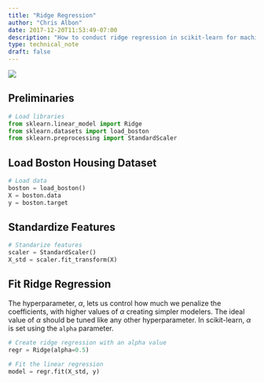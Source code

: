 ```yaml
---
title: "Ridge Regression"
author: "Chris Albon"
date: 2017-12-20T11:53:49-07:00
description: "How to conduct ridge regression in scikit-learn for machine learning in Python."
type: technical_note
draft: false
---
```

<a alt="Ridge Regression" href="https://machinelearningflashcards.com">
    <img src="ridge_regression/Ridge_Regression_print.png" class="flashcard center-block">
</a>

## Preliminaries


```python
# Load libraries
from sklearn.linear_model import Ridge
from sklearn.datasets import load_boston
from sklearn.preprocessing import StandardScaler
```

## Load Boston Housing Dataset


```python
# Load data
boston = load_boston()
X = boston.data
y = boston.target
```

## Standardize Features


```python
# Standarize features
scaler = StandardScaler()
X_std = scaler.fit_transform(X)
```

## Fit Ridge Regression

The hyperparameter, $\alpha$, lets us control how much we penalize the coefficients, with higher values of $\alpha$ creating simpler modelers. The ideal value of $\alpha$ should be tuned like any other hyperparameter. In scikit-learn, $\alpha$ is set using the `alpha` parameter.


```python
# Create ridge regression with an alpha value
regr = Ridge(alpha=0.5)

# Fit the linear regression
model = regr.fit(X_std, y)
```
